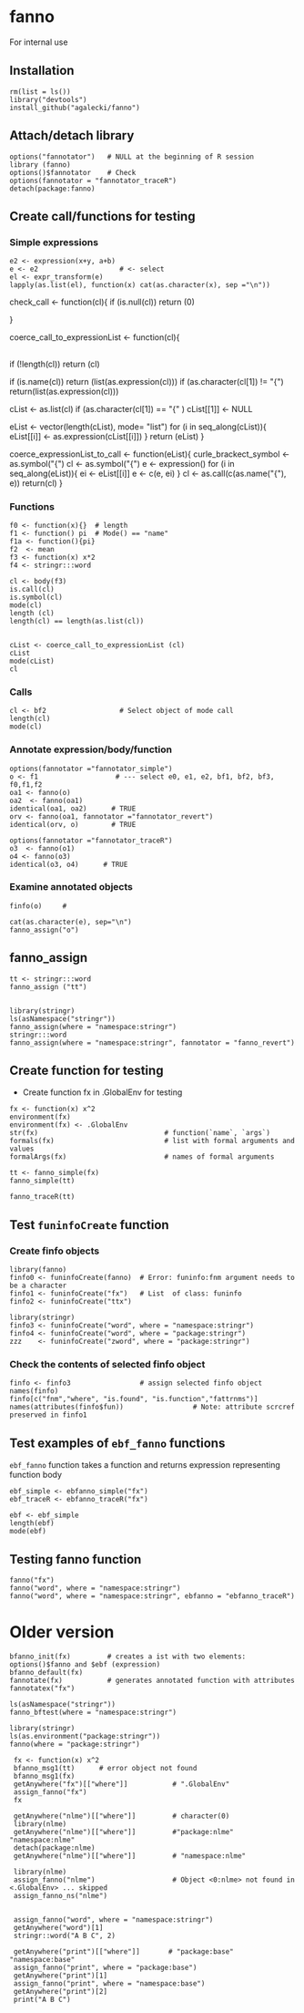 # fanno
For internal use

## Installation
```
rm(list = ls())
library("devtools")
install_github("agalecki/fanno")
```
## Attach/detach library 
```
options("fannotator")   # NULL at the beginning of R session
library (fanno)
options()$fannotator    # Check 
options(fannotator = "fannotator_traceR")
detach(package:fanno)
````
## Create call/functions for testing

### Simple expressions

```
e2 <- expression(x+y, a+b)
e <- e2                    # <- select
el <- expr_transform(e)
lapply(as.list(el), function(x) cat(as.character(x), sep ="\n"))
```
check_call <- function(cl){
if (is.null(cl)) return (0)

}


coerce_call_to_expressionList  <- function(cl){
## 
if (!length(cl)) return (cl)

if (is.name(cl)) return (list(as.expression(cl)))
if (as.character(cl[1]) != "{") return(list(as.expression(cl)))

cList <- as.list(cl)
if (as.character(cl[1])  == "{" ) cList[[1]] <- NULL

eList <- vector(length(cList), mode= "list")
for (i in seq_along(cList)){
  eList[[i]] <- as.expression(cList[[i]])
}
return (eList)
}

coerce_expressionList_to_call <- function(eList){
curle_brackect_symbol <- as.symbol("{")
cl <- as.symbol("{")
e <- expression()
for (i in seq_along(eList)){
  ei <- eList[[i]]
  e <- c(e, ei)
}
cl <- as.call(c(as.name("{"), e))
return(cl)
}


### Functions

```
f0 <- function(x){}  # length
f1 <- function() pi  # Mode() == "name" 
f1a <- function(){pi}
f2  <- mean
f3 <- function(x) x*2
f4 <- stringr:::word
```
```
cl <- body(f3)
is.call(cl)
is.symbol(cl)
mode(cl)
length (cl)
length(cl) == length(as.list(cl))


cList <- coerce_call_to_expressionList (cl)
cList
mode(cList)
cl
```
### Calls





```
cl <- bf2                  # Select object of mode call
length(cl)
mode(cl)
```


### Annotate expression/body/function

```
options(fannotator ="fannotator_simple")
o <- f1                   # --- select e0, e1, e2, bf1, bf2, bf3, f0,f1,f2
oa1 <- fanno(o)                     
oa2  <- fanno(oa1)
identical(oa1, oa2)      # TRUE
orv <- fanno(oa1, fannotator ="fannotator_revert")
identical(orv, o)        # TRUE

options(fannotator ="fannotator_traceR")
o3  <- fanno(o1)
o4 <- fanno(o3)
identical(o3, o4)      # TRUE

```

### Examine annotated objects

```
finfo(o)     # 

cat(as.character(e), sep="\n")
fanno_assign("o")

```
## fanno_assign
```
tt <- stringr:::word
fanno_assign ("tt")


library(stringr)
ls(asNamespace("stringr"))
fanno_assign(where = "namespace:stringr")
stringr:::word
fanno_assign(where = "namespace:stringr", fannotator = "fanno_revert")

```



## Create function for testing

* Create function fx in .GlobalEnv for testing

```
fx <- function(x) x^2
environment(fx)                
environment(fx) <- .GlobalEnv
str(fx)                               # function(`name`, `args`)
formals(fx)                           # list with formal arguments and values
formalArgs(fx)                        # names of formal arguments
```

 ```
 tt <- fanno_simple(fx)
 fanno_simple(tt)

 fanno_traceR(tt)
```

## Test `funinfoCreate` function

### Create finfo objects

```
library(fanno)
finfo0 <- funinfoCreate(fanno)  # Error: funinfo:fnm argument needs to be a character
finfo1 <- funinfoCreate("fx")   # List  of class: funinfo
finfo2 <- funinfoCreate("ttx")

library(stringr)
finfo3 <- funinfoCreate("word", where = "namespace:stringr")
finfo4 <- funinfoCreate("word", where = "package:stringr")
zzz    <- funinfoCreate("zword", where = "package:stringr")
```
### Check the contents of selected finfo object

```
finfo <- finfo3                 # assign selected finfo object
names(finfo)
finfo[c("fnm","where", "is.found", "is.function","fattrnms")]  
names(attributes(finfo$fun))                 # Note: attribute scrcref preserved in finfo1
```

## Test examples of `ebf_fanno` functions

`ebf_fanno` function takes a function and returns expression representing function body 

```
ebf_simple <- ebfanno_simple("fx")
ebf_traceR <- ebfanno_traceR("fx")
```

```
ebf <- ebf_simple
length(ebf) 
mode(ebf)
```

## Testing fanno function

```
fanno("fx")
fanno("word", where = "namespace:stringr")
fanno("word", where = "namespace:stringr", ebfanno = "ebfanno_traceR")
```



# Older version
```
bfanno_init(fx)         # creates a ist with two elements: options()$fanno and $ebf (expression)  
bfanno_default(fx)                    
fannotate(fx)           # generates annotated function with attributes
fannotatex("fx")
```
```
ls(asNamespace("stringr"))
fanno_bftest(where = "namespace:stringr")

library(stringr)
ls(as.environment("package:stringr"))
fanno(where = "package:stringr")
```


````
 fx <- function(x) x^2
 bfanno_msg1(tt)      # error object not found
 bfanno_msg1(fx)    
 getAnywhere("fx")[["where"]]           # ".GlobalEnv"
 assign_fanno("fx")
 fx
 
 getAnywhere("nlme")[["where"]]         # character(0)
 library(nlme)   
 getAnywhere("nlme")[["where"]]         #"package:nlme"   "namespace:nlme"
 detach(package:nlme)
 getAnywhere("nlme")[["where"]]         # "namespace:nlme"
 
 library(nlme)
 assign_fanno("nlme")                   # Object <0:nlme> not found in  <.GlobalEnv> ... skipped
 assign_fanno_ns("nlme") 
 
 
 assign_fanno("word", where = "namespace:stringr")
 getAnywhere("word")[1]
 stringr::word("A B C", 2)
 
 getAnywhere("print")[["where"]]       # "package:base" "namespace:base"
 assign_fanno("print", where = "package:base")
 getAnywhere("print")[1]
 assign_fanno("print", where = "namespace:base")
 getAnywhere("print")[2]
 print("A B C")

 
````
